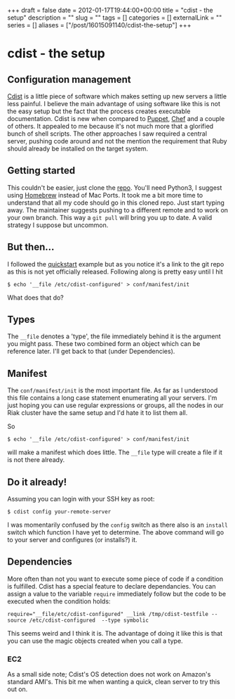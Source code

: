 +++ 
draft = false
date = 2012-01-17T19:44:00+00:00
title = "cdist - the setup"
description = ""
slug = "" 
tags = []
categories = []
externalLink = ""
series = []
aliases = ["/post/16015091140/cdist-the-setup"]
+++

cdist - the setup
=================

Configuration management
------------------------

[Cdist](http://www.nico.schottelius.org/software/cdist/) is a little
piece of software which makes setting up new servers a little less
painful. I believe the main advantage of using software like this is not
the easy setup but the fact that the process creates executable
documentation. Cdist is new when compared to
[Puppet](http://projects.puppetlabs.com/projects/puppet),
[Chef](http://www.opscode.com/chef/) and a couple of others. It appealed
to me because it's not much more that a glorified bunch of shell
scripts. The other approaches I saw required a central server, pushing
code around and not the mention the requirement that Ruby should already
be installed on the target system.

Getting started
---------------

This couldn't be easier, just clone the
[repo](https://github.com/telmich/cdist). You'll need Python3, I suggest
using [Homebrew](http://mxcl.github.com/homebrew/) instead of Mac Ports.
It took me a bit more time to understand that all my code should go in
this cloned repo. Just start typing away. The maintainer suggests
pushing to a different remote and to work on your own branch. This way a
`git pull` will bring you up to date. A valid strategy I suppose but
uncommon.

But then...
-----------

I followed the
[quickstart](https://github.com/telmich/cdist/blob/master/doc/man/man7/cdist-quickstart.text)
example but as you notice it's a link to the git repo as this is not yet
officially released. Following along is pretty easy until I hit

    $ echo '__file /etc/cdist-configured' > conf/manifest/init

What does that do?

Types
-----

The `__file` denotes a 'type', the file immediately behind it is the
argument you might pass. These two combined form an object which can be
reference later. I'll get back to that (under Dependencies).

Manifest
--------

The `conf/manifest/init` is the most important file. As far as I
understood this file contains a long case statement enumerating all your
servers. I'm just hoping you can use regular expressions or groups, all
the nodes in our Riak cluster have the same setup and I'd hate it to
list them all.

So

    $ echo '__file /etc/cdist-configured' > conf/manifest/init

will make a manifest which does little. The `__file` type will create a
file if it is not there already.

Do it already!
--------------

Assuming you can login with your SSH key as root:

    $ cdist config your-remote-server

I was momentarily confused by the `config` switch as there also is an
`install` switch which function I have yet to determine. The above
command will go to your server and configures (or installs?) it.

Dependencies
------------

More often than not you want to execute some piece of code if a
condition is fulfilled. Cdist has a special feature to declare
dependancies. You can assign a value to the variable `require`
immediately follow but the code to be executed when the condition holds:

    require="__file/etc/cdist-configured" __link /tmp/cdist-testfile --source /etc/cdist-configured  --type symbolic

This seems weird and I think it is. The advantage of doing it like this
is that you can use the magic objects created when you call a type.

### EC2

As a small side note; Cdist's OS detection does not work on Amazon's
standard AMI's. This bit me when wanting a quick, clean server to try
this out on.

